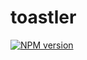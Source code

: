 # toastler

[![NPM version](https://img.shields.io/npm/v/@banjoanton/toastler?color=%23c53635&label=%20)](https://www.npmjs.com/package/@banjoanton/toastler)
